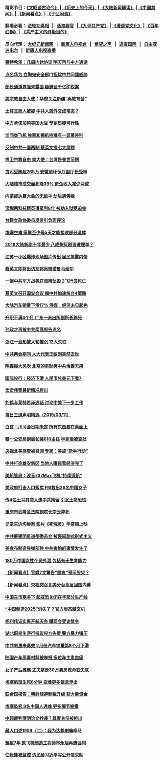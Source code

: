 #### 精彩节目：[《文昭谈古论今》](http://134.209.198.168/wenzhao) | [《历史上的今天》](http://134.209.198.168/today-in-history) | [《大陆新闻解读》](http://134.209.198.168/ntdtv-comedy) | [《中国禁闻》](http://134.209.198.168/ntdtv-news) | [《新闻看点》](http://134.209.198.168/news-insight) | [《子弘闲谈》](http://134.209.198.168/zihongxiantan/) 

 #### 翻墙必看： [法轮功真相](http://134.209.198.168:10000/videos/truth.html) &nbsp;&nbsp;|&nbsp;&nbsp; [活摘器官](http://134.209.198.168:10000/videos/res/Organs/) &nbsp;&nbsp;|[《九评共产党》](http://134.209.198.168:10000/videos/jiuping) | [《漫谈党文化》](http://134.209.198.168:10000/videos/mtdwh) | [《百年红祸》](http://134.209.198.168:10000/videos/bnhh) | [《共产主义的终极目的》](http://134.209.198.168:10000/videos/res/zjmd) 

 #### 反向代理： [大纪元新闻网](http://134.209.198.168:10080/) &nbsp;&nbsp;|&nbsp;&nbsp; [新唐人电视台](http://134.209.198.168:8000/) &nbsp;&nbsp;|&nbsp;&nbsp; [希望之声](http://134.209.198.168:8200/) &nbsp;&nbsp;|&nbsp;&nbsp; [追查国际](http://134.209.198.168:10010/) &nbsp;&nbsp;|&nbsp;&nbsp; [自由亚洲电台](http://134.209.198.168:9800/) &nbsp;&nbsp;|&nbsp;&nbsp; [新唐人电视直播](http://134.209.198.168/) 

#### [莱特希泽：几周内达协议 明天再与中方通话](../pages/nsc413/n11108304.md?t=03121836) 

#### [点名华为 立陶宛安全部门担忧中共间谍威胁](../pages/nsc413/n11108139.md?t=03121836) 

#### [部长通道周强未露面 疑避谈千亿矿权案](../pages/nsc413/n11108077.md?t=03121836) 

#### [美宗教自由大使：华府关注新疆“再教育营”](../pages/nsc413/n11107953.md?t=03121836) 

#### [土耳其商人被抓 中共人质外交成常态？](../pages/nsc413/n11108014.md?t=03121836) 

#### [中方承诺加购美国大豆 专家质疑可行性](../pages/nsc413/n11108049.md?t=03121836) 

#### [涉同类飞机 埃塞和狮航空难有一显著差别](../pages/nsc413/n11107996.md?t=03121836) 

#### [反制中共一国两制 蔡英文提七大纲领](../pages/nsc413/n11106741.md?t=03121836) 


#### [捍卫宗教自由 美大使：台湾是普世范例](../pages/nsc413/n11105402.md?t=03121836) 

#### [贪污受贿超265万 安徽前环保厅副厅长受审](../pages/nsc413/n11107096.md?t=03121836) 

#### [大陆楼市成交面积降39% 房企收入减少两成](../pages/nsc413/n11107231.md?t=03121836) 

#### [内蒙那达慕大会的无敌手 劫后遇佛缘](../pages/nsc413/n11105711.md?t=03121836) 

#### [深圳两科技精英遭冤判8年 被劫入狱受迫害](../pages/nsc413/n11106011.md?t=03121836) 

#### [台籍女政协委员发言引负面评论](../pages/nsc413/n11107380.md?t=03121836) 

#### [埃塞空难 家属至少等5天才能接收部分遗体](../pages/nsc413/n11107548.md?t=03121836) 

#### [2018大陆新剧十年最少 八成炮灰剧该谁埋单？](../pages/nsc413/n11106333.md?t=03121836) 

#### [江苏一小区爆炸现场图片传出 居民揭露内情](../pages/nsc413/n11107132.md?t=03121836) 

#### [蔡英文即将出访友邦帛琉诺鲁马绍尔](../pages/nsc413/n11107114.md?t=03121836) 

#### [一架中共军方战机在海南坠毁 2飞行员死亡](../pages/nsc413/n11107172.md?t=03121836) 

#### [蔡英文召开国安会议 揭中共加速统台4策略](../pages/nsc413/n11105133.md?t=03121836) 

#### [大陆汽车销量下滑17% 港媒：经济未见起色](../pages/nsc413/n11106765.md?t=03121836) 

#### [升职不满4个月 广东一派出所副所长猝死](../pages/nsc413/n11106985.md?t=03121836) 

#### [孙政才再被中共两高报告点名](../pages/nsc413/n11106996.md?t=03121836) 

#### [浙江一渔船被大轮撞沉 12人失联](../pages/nsc413/n11106639.md?t=03121836) 

#### [中共两会期间 人大代表王敏刚突然去世](../pages/nsc413/n11106858.md?t=03121836) 

#### [阴霾靠大风吹 北京的哥耻笑中共治霾无果](../pages/nsc413/n11106670.md?t=03121836) 

#### [国际投行：经济下滑 人民币兑美元下看7](../pages/nsc413/n11106487.md?t=03121836) 

#### [孟宏伟案最新情况传出](../pages/nsc413/n11106682.md?t=03121836) 

#### [刘鹤与莱特希泽通话 讨论中美下一步工作](../pages/nsc413/n11106694.md?t=03121836) 

#### [每日三退声明精选（2019/03/11）](../pages/nsc413/n11106714.md?t=03121836) 

#### [白宫：川习会日期未定 所有东西要在桌面上](../pages/nsc413/n11106437.md?t=03121836) 

#### [赣一公安局副局长兼610主任 林家俊被查处](../pages/nsc413/n11106312.md?t=03121836) 

#### [央视北美高管被召回 专家：美施“斩手行动”](../pages/nsc413/n11106404.md?t=03121836) 

#### [中共打造雄安新区 当地人曝民营经济完了](../pages/nsc413/n11106299.md?t=03121836) 

#### [美航管局：波音737Max飞机“持续适航”](../pages/nsc413/n11106409.md?t=03121836) 

#### [美政府打击人口贩卖 FBI救出26名中国女子](../pages/nsc413/n11106125.md?t=03121836) 

#### [传4名土耳其商人遭中共拘留 引发土商恐慌](../pages/nsc413/n11106377.md?t=03121836) 

#### [重庆市武隆区法院副院长宗云猝死](../pages/nsc413/n11106317.md?t=03121836) 

#### [记录夹边沟惨案 影片《死魂灵》华盛顿上映](../pages/nsc413/n11106295.md?t=03121836) 

#### [中共筹建明星道德委员会 被轰闹剧式形式主义](../pages/nsc413/n11106074.md?t=03121836) 

#### [美宣布制造导弹部件 中共害怕的事情发生了](../pages/nsc413/n11106256.md?t=03121836) 

#### [180万中国女性个资外泄 包括有无生育能力](../pages/nsc413/n11106053.md?t=03121836) 

#### [【新闻看点】官媒7文警告“股疯”预示股灾？](../pages/nsc413/n11105882.md?t=03121836) 

#### [【新闻看点】央视突召北美分台高层回国内幕](../pages/nsc413/n11105677.md?t=03121836) 

#### [中国车市寒冬下 起亚恐关闭在华部分生产线](../pages/nsc413/n11105873.md?t=03121836) 

#### [“中国制造2025”消失了？官方表态藏玄机](../pages/nsc413/n11105586.md?t=03121836) 

#### [杨利伟证实离开航天办 曝两会受访禁令](../pages/nsc413/n11105945.md?t=03121836) 

#### [湖北职校生游行抗议校方失责 警方暴力镇压](../pages/nsc413/n11105983.md?t=03121836) 

#### [中共刺激未奏效 2月份汽车销量第8个月下滑](../pages/nsc413/n11105893.md?t=03121836) 

#### [陆国产车用毒材料被举报 多位车主患血癌](../pages/nsc413/n11105825.md?t=03121836) 

#### [女子产后瘫痪 丈夫拿走30万卖房救命钱失联](../pages/nsc413/n11105821.md?t=03121836) 

#### [埃塞航班生死6分钟 空难更多信息浮出](../pages/nsc413/n11105766.md?t=03121836) 

#### [联合国报告：朝鲜规避制裁升级 获大量资金](../pages/nsc413/n11105689.md?t=03121836) 

#### [埃塞坠机 8名中国人遇难 更多细节披露](../pages/nsc413/n11105454.md?t=03121836) 

#### [中超裁判傅明论文抄袭？其妻身份被挖出](../pages/nsc413/n11104905.md?t=03121836) 

#### [藏人口述1959（二）：我为达赖喇嘛牵马](../pages/nsc413/n11105653.md?t=03121836) 

#### [冤狱7年 原飞机制造工程师林永旭再遭诬判](../pages/nsc413/n11102848.md?t=03121836) 


#### [住帐蓬被监控 访民给习近平写公开信求助](../pages/nsc413/n11104615.md?t=03121836) 

